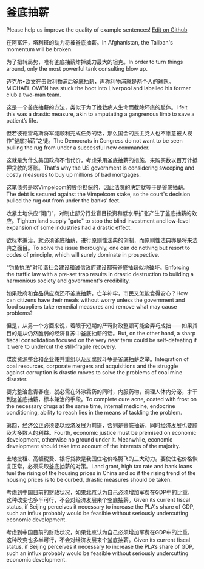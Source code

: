 # 釜底抽薪

Please help us improve the quality of example sentences! [Edit on Github](https://github.com/jiyushe/jiyu-example-sentence-source/blob/main/chinese/fudichouxin.md)

<p><span class="chinese">在阿富汗，塔利班的动力将被釜底抽薪。</span><span class="english">In Afghanistan, the Taliban's momentum will be broken.</span></p>

<p><span class="chinese">为了扭转局势，唯有釜底抽薪炸掉威力最大的坦克。</span><span class="english">In order to turn things around, only the most powerful tank consulting blow up.</span></p>

<p><span class="chinese">迈克尔•欧文在击败利物浦后釜底抽薪，声称利物浦就是两个人的球队。</span><span class="english">MICHAEL OWEN has stuck the boot into Liverpool and labelled his former club a two-man team.</span></p>

<p><span class="chinese">这是一个釜底抽薪的方法，类似于为了挽救病人生命而截除坏疽的肢体。</span><span class="english">I felt this was a drastic measure, akin to amputating a gangrenous limb to save a patient’s life.</span></p>

<p><span class="chinese">但若彼德雷乌斯将军能顺利完成任务的话，那么国会的民主党人也不愿意被人视作“釜底抽薪”之徒。</span><span class="english">The Democrats in Congress do not want to be seen pulling the rug from under a successful new commander.</span></p>

<p><span class="chinese">这就是为什么美国政府不惜代价，考虑采用釜底抽薪的措施，来购买数以百万计抵押贷款的坏账。</span><span class="english">That's why the US government is considering sweeping and costly measures to buy up millions of bad mortgages.</span></p>

<p><span class="chinese">这笔债务是以Vimpelcom的股份担保的，因此法院的决定就等于是釜底抽薪。</span><span class="english">The debt is secured against the Vimpelcom stake, so the court's decision pulled the rug out from under the banks' feet.</span></p>

<p><span class="chinese">收紧土地供应“闸门”，对制止部分行业盲目投资和低水平扩张产生了釜底抽薪的效应。</span><span class="english">Tighten land supply "gate" to stop the blind investment and low-level expansion of some industries had a drastic effect.</span></p>

<p><span class="chinese">欲标本兼治，就必须釜底抽薪，进行原则性法典的创制，而原则性法典亦是将来法典之面目。</span><span class="english">To solve the issue thoroughly, one can do nothing but resort to codes of principle, which will surely dominate in prospective.</span></p>

<p><span class="chinese">“钓鱼执法”对和谐社会建设和诚信政府建设都有釜底抽薪似地破坏。</span><span class="english">Enforcing the traffic law with a pre-set trap results in drastic destruction to building a harmonious society and government's credibility.</span></p>

<p><span class="chinese">如果政府和食品供应商还不釜底抽薪，亡羊补牢，市民又怎能食得安心？</span><span class="english">How can citizens have their meals without worry unless the government and food suppliers take remedial measures and remove what may cause problems?</span></p>

<p><span class="chinese">但是，从另一个方面来说，着眼于短期的严苛财政整顿可能会弄巧成拙——如果其目的是从仍然脆弱的经济复苏中釜底抽薪的话。</span><span class="english">But, on the other hand, a sharp fiscal consolidation focused on the very near term could be self-defeating if it were to undercut the still-fragile recovery.</span></p>

<p><span class="chinese">煤炭资源整合和企业兼并重组以及反腐败斗争是釜底抽薪之举。</span><span class="english">Integration of coal resources, corporate mergers and acquisitions and the struggle against corruption is drastic moves to solve the problems of coal mine disaster.</span></p>

<p><span class="chinese">要完整治愈青春痘，就必需在外涂霜药的同时，内服药物，调理人体内分泌，才干到达釜底抽薪，标本兼治的手段。</span><span class="english">To complete cure acne, coated with frost on the necessary drugs at the same time, internal medicine, endocrine conditioning, ability to reach lies in the means of tackling the problem.</span></p>

<p><span class="chinese">第四，经济公正必须要以经济发展为前提，否则是釜底抽薪，同时经济发展也要顾及大多数人的利益。</span><span class="english">Fourth, economic justice must be premised on economic development, otherwise no ground under it. Meanwhile, economic development should take into account of the interests of the majority.</span></p>

<p><span class="chinese">土地批租、高额税费、银行贷款是我国住宅价格腾飞的三大动力。要使住宅价格恢复正常，必须采取釜底抽薪的对策。</span><span class="english">Land grant, high tax rate and bank loans fuel the rising of the housing prices in China and so if the rising trend of the housing prices is to be curbed, drastic measures should be taken.</span></p>

<p><span class="chinese">考虑到中国目前的财政状况，如果北京认为自己必须增加军费在GDP中的比重，这种改变也多半可行，不会对经济发展来个釜底抽薪。</span><span class="english">Given its current fiscal status, if Beijing perceives it necessary to increase the PLA's share of GDP, such an influx probably would be feasible without seriously undercutting economic development.</span></p>

<p><span class="chinese">考虑到中国目前的财政状况，如果北京认为自己必须增加军费在GDP中的比重，这种改变也多半可行，不会对经济发展来个釜底抽薪。</span><span class="english">Given its current fiscal status, if Beijing perceives it necessary to increase the PLA’s share of GDP, such an influx probably would be feasible without seriously undercutting economic development.</span></p>

